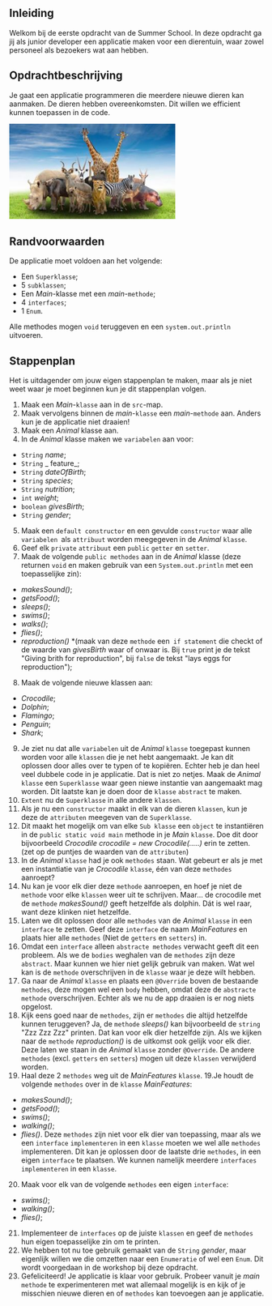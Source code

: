 
## Inleiding

Welkom bij de eerste opdracht van de Summer School. In deze opdracht ga jij als junior developer een applicatie maken voor een dierentuin, waar zowel personeel als bezoekers wat aan hebben.

## Opdrachtbeschrijving

Je gaat een applicatie programmeren die meerdere nieuwe dieren kan aanmaken. De dieren hebben overeenkomsten. Dit willen we efficient kunnen toepassen in de code.

![Dierentuin!](./uploads/dieren.JPG)

## Randvoorwaarden

De applicatie moet voldoen aan het volgende:

- Een `Superklasse`;
- 5 `subklassen`;
- Een _Main_-klasse met een _main_-`methode`;
- 4 `interfaces`;
- 1 `Enum`.

Alle methodes mogen `void` teruggeven en een `system.out.println` uitvoeren.

## Stappenplan
Het is uitdagender om jouw eigen stappenplan te maken, maar als je niet weet waar je moet beginnen kun je dit stappenplan volgen.
1. Maak een _Main_-`klasse` aan in de `src`-map.
2. Maak vervolgens binnen de _main_-`klasse` een _main_-`methode` aan. Anders kun je de applicatie niet draaien!
3. Maak een _Animal_ klasse aan.
4. In de _Animal_ klasse maken we `variabelen` aan voor:
- `String` _name_;
- `String` _ feature_;
- `String` _dateOfBirth_;
- `String` _species_;
- `String` _nutrition_;
- `int` _weight_;
- `boolean` _givesBirth_;
- `String` _gender_;
5. Maak een `default constructor` en een gevulde `constructor` waar alle `variabelen `als `attribuut` worden meegegeven in de _Animal_ `klasse`.
6. Geef elk `private` `attribuut` een `public` `getter` en `setter`.
7. Maak de volgende `public methodes` aan in de _Animal_ klasse (deze returnen `void` en maken gebruik van een `System.out.println` met een toepasselijke zin):
- _makesSound()_;
- _getsFood()_;
- _sleeps()_;
- _swims()_;
- _walks()_;
- _flies()_;
- _reproduction()_ *(maak van deze `methode` een` if statement` die checkt of de waarde van _givesBirth_ waar of onwaar is. Bij `true` print je de tekst "Giving brith for reproduction", bij `false` de tekst "lays eggs for reproduction");
8. Maak de volgende nieuwe klassen aan:
- _Crocodile_;
- _Dolphin_;
- _Flamingo_;
- _Penguin_;
- _Shark_;
9. Je ziet nu dat alle `variabelen` uit de _Animal_ `klasse` toegepast kunnen worden voor alle `klassen` die je net hebt aangemaakt. Je kan dit oplossen door alles over te typen of te kopiëren. Echter heb je dan heel veel dubbele code in je applicatie. Dat is niet zo netjes. Maak de _Animal_ `klasse` een `Superklasse` waar geen niewe instantie van aangemaakt mag worden. Dit laatste kan je doen door de `klasse` `abstract` te maken.  
10. `Extent` nu de `Superklasse` in alle andere `klassen`. 
11. Als je nu een `constructor` maakt in elk van de dieren `klassen`, kun je deze de `attributen` meegeven van de `Superklasse`.
12. Dit maakt het mogelijk om van elke `Sub klasse` een `object` te instantiëren in de `public static void main` methode in je _Main_ `klasse`. Doe dit door bijvoorbeeld _Crocodile crocodile = new Crocodile(.....)_ erin te zetten. (zet op de puntjes de waarden van de `attributen`)
12. In de _Animal_ `klasse` had je ook `methodes` staan. Wat gebeurt er als je met een instantiatie van je _Crocodile_ `klasse`, één van deze `methodes` aanroept?
13. Nu kan je voor elk dier deze `methode` aanroepen, en hoef je niet de `methode` voor elke `klassen` weer uit te schrijven. Maar... de crocodile met de `methode` _makesSound()_ geeft hetzelfde als dolphin. Dát is wel raar, want deze klinken niet hetzelfde.
14. Laten we dit oplossen door alle `methodes` van de _Animal_ `klasse` in een `interface` te zetten. Geef deze `interface` de naam _MainFeatures_ en plaats hier alle `methodes` (Niet de `getters` en `setters`) in.
15. Omdat een `interface` alleen `abstracte methodes` verwacht geeft dit een probleem. Als we de `bodies` weghalen van de `methodes` zijn deze `abstract`. Maar kunnen we hier niet gelijk gebruik van maken. Wat wel kan is de `methode` overschrijven in de `klasse` waar je deze wilt hebben. 
16. Ga naar de _Animal_ `klasse` en plaats een `@Override` boven de bestaande `methodes`, deze mogen wel een `body` hebben, omdat deze de `abstracte methode` overschrijven. Echter als we nu de app draaien is er nog niets opgelost. 
17. Kijk eens goed naar de `methodes`, zijn er `methodes` die altijd hetzelfde kunnen teruggeven? Ja, de `methode` _sleeps()_ kan bijvoorbeeld de `string` "Zzz Zzz Zzz" printen. Dat kan voor elk dier hetzelfde zijn. Als we kijken naar de `methode` _reproduction()_ is de uitkomst ook gelijk voor elk dier. Deze laten we staan in de _Animal_ `klasse` zonder `@Override`. De andere `methodes` (excl. `getters` en `setters`) mogen uit deze `klassen` verwijderd worden. 
18. Haal deze 2 `methodes` weg uit de _MainFeatures_ `klasse`.
19.Je houdt de volgende `methodes` over in de `klasse` _MainFeatures_:
 - _makesSound()_;
 - _getsFood()_;
 - _swims()_;
 - _walking()_;
 - _flies()_.
 Deze `methodes` zijn niet voor elk dier van toepassing, maar als we een `interface` `implementeren` in een `klasse` moeten we wel alle `methodes` implementeren. Dit kan je oplossen door de laatste drie `methodes`, in een eigen `interface` te plaatsen. We kunnen namelijk meerdere `interfaces` `implementeren` in een `klasse`. 
20. Maak voor elk van de volgende `methodes` een eigen `interface`:
 - _swims()_;
 - _walking()_;
 - _flies()_;  
21. Implementeer de `interfaces` op de juiste `klassen` en geef de `methodes` hun eigen toepasselijke zin om te printen.
22. We hebben tot nu toe gebruik gemaakt van de `String` _gender_, maar eigenlijk willen we die omzetten naar een `Enumeratie` of wel een `Enum`. Dit wordt voorgedaan in de workshop bij deze opdracht.  
23. Gefeliciteerd! Je applicatie is klaar voor gebruik. Probeer vanuit je _main_ `methode` te experimenteren met wat allemaal mogelijk is en kijk of je misschien nieuwe dieren en of `methodes` kan toevoegen aan je applicatie.
